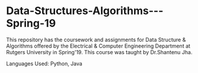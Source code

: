 # Data-Structures-Algorithms---Spring-19

This repository has the coursework and assignments for Data Structure & Algorithms offered by the Electrical & Computer Engineering Department at Rutgers University in Spring'19. This course was taught by Dr.Shantenu Jha. 

Languages Used: Python, Java
